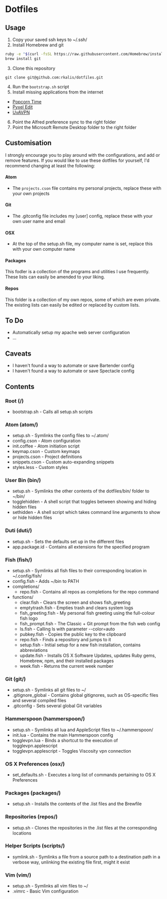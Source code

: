 # Dotfiles

## Usage
1. Copy your saved ssh keys to ~/.ssh/
2. Install Homebrew and git

  ```bash
  ruby -e "$(curl -fsSL https://raw.githubusercontent.com/Homebrew/install/master/install)"
  brew install git
  ```
3. Clone this repository

  ```
  git clone git@github.com:rkalis/dotfiles.git
  ```
4. Run the `bootstrap.sh` script
5. Install missing applications from the internet
  * [Popcorn Time](http://popcorn-time.se/)
  * [Pyxel Edit](http://pyxeledit.com/)
  * [UvAVPN](http://student.uva.nl/en/az/content/uvavpn/\download/download-uvavpn-software.html)
6. Point the Alfred preference sync to the right folder
7. Point the Microsoft Remote Desktop folder to the right folder

## Customisation
I strongly encourage you to play around with the configurations, and add or remove features.
If you would like to use these dotfiles for yourself, I'd recommend changing at least the following:
#### Atom
* The `projects.cson` file contains my personal projects, replace these with your own projects

#### Git
* The .gitconfig file includes my [user] config, replace these with your own user name and email

#### OSX
* At the top of the setup.sh file, my computer name is set, replace this with your own computer name

####  Packages
This fodler is a collection of the programs and utilities I use frequently. These lists can easily be amended to your liking.

#### Repos
This folder is a collection of my own repos, some of which are even private. The existing lists can easily be edited or replaced by custom lists.

## To Do

* Automatically setup my apache web server configuration
* ...

## Caveats

* I haven't found a way to automate or save Bartender config
* I haven't found a way to automate or save Spectacle config

## Contents

### Root (/)
* bootstrap.sh - Calls all setup.sh scripts

### Atom (atom/)
* setup.sh - Symlinks the config files to ~/.atom/
* config.cson - Atom configuration
* init.coffee - Atom initiation script
* keymap.cson - Custom keymaps
* projects.cson - Project definitions
* snippets.cson - Custom auto-expanding snippets
* styles.less - Custom styles

### User Bin (bin/)
* setup.sh - Symlinks the other contents of the dotfiles/bin/ folder to ~/bin/
* togglehidden - A shell script that toggles between showing and hiding hidden
files
* sethidden - A shell script which takes command line arguments to show or hide
hidden files

### Duti (duti/)
* setup.sh - Sets the defaults set up in the different files
* app.package.id - Contains all extensions for the specified program

### Fish (fish/)
* setup.sh - Symlinks all fish files to their corresponding location in ~/.config/fish/
* config.fish - Adds ~/bin to PATH
* completions/
  * repo.fish - Contains all repos as completions for the repo command
* functions/
  * clear.fish - Clears the screen and shows fish_greeting
  * emptytrash.fish - Empties trash and clears system logs
  * fish_greeting.fish - My personal fish greeting using the
  full-colour fish logo
  * fish_prompt.fish - The Classic + Git prompt from the fish web config
  * ls.fish - Calling ls with parameter --color=auto
  * pubkey.fish - Copies the public key to the clipboard
  * repo.fish - Finds a repository and jumps to it
  * setup.fish - Initial setup for a new fish installation,
  contains abbreviations
  * update.fish - Installs OS X Software Updates, updates Ruby gems, Homebrew,
  npm, and their installed packages
  * week.fish - Returns the current week number

### Git (git/)
* setup.sh - Symlinks all git files to ~/
* .gitignore_global - Contains global gitignores, such as OS-specific files and
several compiled files
* .gitconfig - Sets several global Git variables

### Hammerspoon (hammerspoon/)
* setup.sh - Symlinks all lua and AppleScript files to ~/.hammerspoon/
* init.lua - Contains the main Hammerspoon config
* togglevpn.lua - Binds a shortcut to the execution of togglevpn.applescript
* togglevpn.applescript - Toggles Viscosity vpn connection

### OS X Preferences (osx/)
* set_defaults.sh - Executes a long list of commands pertaining to
OS X Preferences

### Packages (packages/)
* setup.sh - Installs the contents of the .list files and the Brewfile

### Repositories (repos/)
* setup.sh - Clones the repositories in the .list files at the corresponding
locations

### Helper Scripts (scripts/)
* symlink.sh - Symlinks a file from a source path to a destination path in a
verbose way, unlinking the existing file first, might it exist

### Vim (vim/)
* setup.sh - Symlinks all vim files to ~/
* .vimrc - Basic Vim configuration
